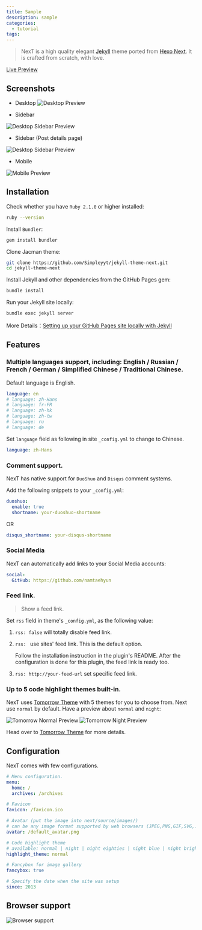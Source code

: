```yaml
---
title: Sample
description: sample
categories:
  - tutorial
tags:
---
```


> NexT is a high quality elegant [Jekyll](https://jekyllrb.com) theme ported from [Hexo Next](https://github.com/iissnan/hexo-theme-next). It is crafted from scratch, with love.

<!-- more -->

[Live Preview](http://simpleyyt.github.io/jekyll-theme-next/)

## Screenshots

- Desktop
  ![Desktop Preview](http://iissnan.com/nexus/next/desktop-preview.png)

- Sidebar

![Desktop Sidebar Preview](http://iissnan.com/nexus/next/desktop-sidebar-preview.png)

- Sidebar (Post details page)

![Desktop Sidebar Preview](http://iissnan.com/nexus/next/desktop-sidebar-toc.png)

- Mobile

![Mobile Preview](http://iissnan.com/nexus/next/mobile.png)

## Installation

Check whether you have `Ruby 2.1.0` or higher installed:

```sh
ruby --version
```

Install `Bundler`:

```sh
gem install bundler
```

Clone Jacman theme:

```sh
git clone https://github.com/Simpleyyt/jekyll-theme-next.git
cd jekyll-theme-next
```

Install Jekyll and other dependencies from the GitHub Pages gem:

```sh
bundle install
```

Run your Jekyll site locally:

```sh
bundle exec jekyll server
```

More Details：[Setting up your GitHub Pages site locally with Jekyll](https://help.github.com/articles/setting-up-your-github-pages-site-locally-with-jekyll/)

## Features

### Multiple languages support, including: English / Russian / French / German / Simplified Chinese / Traditional Chinese.

Default language is English.

```yml
language: en
# language: zh-Hans
# language: fr-FR
# language: zh-hk
# language: zh-tw
# language: ru
# language: de
```

Set `language` field as following in site `_config.yml` to change to Chinese.

```yml
language: zh-Hans
```

### Comment support.

NexT has native support for `DuoShuo` and `Disqus` comment systems.

Add the following snippets to your `_config.yml`:

```yml
duoshuo:
  enable: true
  shortname: your-duoshuo-shortname
```

OR

```yml
disqus_shortname: your-disqus-shortname
```

### Social Media

NexT can automatically add links to your Social Media accounts:

```yml
social:
  GitHub: https://github.com/namtaehyun
```

### Feed link.

> Show a feed link.

Set `rss` field in theme's `_config.yml`, as the following value:

1. `rss: false` will totally disable feed link.
2. `rss: ` use sites' feed link. This is the default option.

   Follow the installation instruction in the plugin's README. After the configuration is done for this plugin, the feed link is ready too.

3. `rss: http://your-feed-url` set specific feed link.

### Up to 5 code highlight themes built-in.

NexT uses [Tomorrow Theme](https://github.com/chriskempson/tomorrow-theme) with 5 themes for you to choose from.
Next use `normal` by default. Have a preview about `normal` and `night`:

![Tomorrow Normal Preview](http://iissnan.com/nexus/next/tomorrow-normal.png)
![Tomorrow Night Preview](http://iissnan.com/nexus/next/tomorrow-night.png)

Head over to [Tomorrow Theme](https://github.com/chriskempson/tomorrow-theme) for more details.

## Configuration

NexT comes with few configurations.

```yml
# Menu configuration.
menu:
  home: /
  archives: /archives

# Favicon
favicon: /favicon.ico

# Avatar (put the image into next/source/images/)
# can be any image format supported by web browsers (JPEG,PNG,GIF,SVG,..)
avatar: /default_avatar.png

# Code highlight theme
# available: normal | night | night eighties | night blue | night bright
highlight_theme: normal

# Fancybox for image gallery
fancybox: true

# Specify the date when the site was setup
since: 2013
```

## Browser support

![Browser support](http://iissnan.com/nexus/next/browser-support.png)
